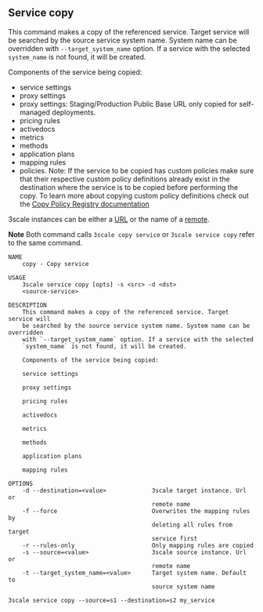 ## Service copy

This command makes a copy of the referenced service.
Target service will be searched by the source service system name. System name can be overridden with `--target_system_name` option.
If a service with the selected `system_name` is not found, it will be created.

Components of the service being copied:

* service settings
* proxy settings
* proxy settings: Staging/Production Public Base URL only copied for self-managed deployments.
* pricing rules
* activedocs
* metrics
* methods
* application plans
* mapping rules
* policies. Note: If the service to be copied has custom policies make sure
  that their respective custom policy definitions already exist in the
  destination where the service is to be copied before performing the copy. To
  learn more about copying custom policy definitions check out the
  [Copy Policy Registry documentation](copy-policy-registry.md)

3scale instances can be either a [URL](docs/remotes.md#remote-urls) or the name of a [remote](docs/remotes.md).

**Note** Both command calls `3scale copy service` or `3scale service copy` refer to the same command.

```shell
NAME
    copy - Copy service

USAGE
    3scale service copy [opts] -s <src> -d <dst>
    <source-service>

DESCRIPTION
    This command makes a copy of the referenced service. Target service will
    be searched by the source service system name. System name can be overridden
    with `--target_system_name` option. If a service with the selected
    `system_name` is not found, it will be created.

    Components of the service being copied:

    service settings

    proxy settings

    pricing rules

    activedocs

    metrics

    methods

    application plans

    mapping rules

OPTIONS
    -d --destination=<value>             3scale target instance. Url or
                                         remote name
    -f --force                           Overwrites the mapping rules by
                                         deleting all rules from target
                                         service first
    -r --rules-only                      Only mapping rules are copied
    -s --source=<value>                  3scale source instance. Url or
                                         remote name
    -t --target_system_name=<value>      Target system name. Default to
                                         source system name
```

```shell
3scale service copy --source=s1 --destination=s2 my_service
```
